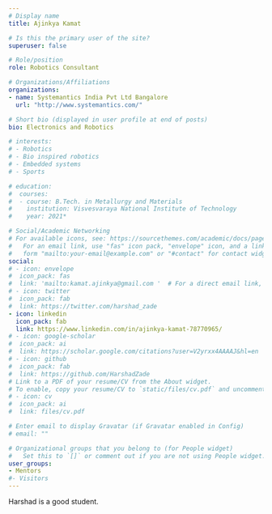 ```yaml
---
# Display name
title: Ajinkya Kamat

# Is this the primary user of the site?
superuser: false

# Role/position
role: Robotics Consultant

# Organizations/Affiliations
organizations:
- name: Systemantics India Pvt Ltd Bangalore
  url: "http://www.systemantics.com/"

# Short bio (displayed in user profile at end of posts)
bio: Electronics and Robotics

# interests:
# - Robotics
# - Bio inspired robotics
# - Embedded systems
# - Sports

# education:
#  courses:
#  - course: B.Tech. in Metallurgy and Materials 
#    institution: Visvesvaraya National Institute of Technology
#    year: 2021*

# Social/Academic Networking
# For available icons, see: https://sourcethemes.com/academic/docs/page-builder/#icons
#   For an email link, use "fas" icon pack, "envelope" icon, and a link in the
#   form "mailto:your-email@example.com" or "#contact" for contact widget.
social:
# - icon: envelope
#  icon_pack: fas
#  link: 'mailto:kamat.ajinkya@gmail.com '  # For a direct email link, use "mailto:harshadzade09@gmail.com".
# - icon: twitter
#  icon_pack: fab
#  link: https://twitter.com/harshad_zade
- icon: linkedin
  icon_pack: fab
  link: https://www.linkedin.com/in/ajinkya-kamat-78770965/
# - icon: google-scholar
#  icon_pack: ai
#  link: https://scholar.google.com/citations?user=V2yrxx4AAAAJ&hl=en
# - icon: github
#  icon_pack: fab
#  link: https://github.com/HarshadZade
# Link to a PDF of your resume/CV from the About widget.
# To enable, copy your resume/CV to `static/files/cv.pdf` and uncomment the lines below.
# - icon: cv
#  icon_pack: ai
#  link: files/cv.pdf

# Enter email to display Gravatar (if Gravatar enabled in Config)
# email: ""

# Organizational groups that you belong to (for People widget)
#   Set this to `[]` or comment out if you are not using People widget.
user_groups:
- Mentors
#- Visitors
---
```

Harshad is a good student.
